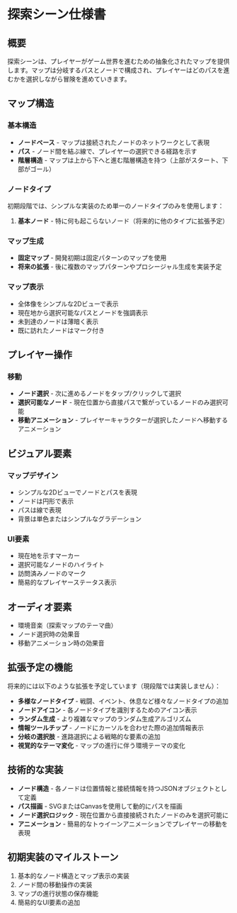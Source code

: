 # 探索シーン仕様書

## 概要

探索シーンは、プレイヤーがゲーム世界を進むための抽象化されたマップを提供します。マップは分岐するパスとノードで構成され、プレイヤーはどのパスを進むかを選択しながら冒険を進めていきます。

## マップ構造

### 基本構造

- **ノードベース** - マップは接続されたノードのネットワークとして表現
- **パス** - ノード間を結ぶ線で、プレイヤーの選択できる経路を示す
- **階層構造** - マップは上から下へと進む階層構造を持つ（上部がスタート、下部がゴール）

### ノードタイプ

初期段階では、シンプルな実装のため単一のノードタイプのみを使用します：

1. **基本ノード** - 特に何も起こらないノード（将来的に他のタイプに拡張予定）

### マップ生成

- **固定マップ** - 開発初期は固定パターンのマップを使用
- **将来の拡張** - 後に複数のマップパターンやプロシージャル生成を実装予定

### マップ表示

- 全体像をシンプルな2Dビューで表示
- 現在地から選択可能なパスとノードを強調表示
- 未到達のノードは薄暗く表示
- 既に訪れたノードはマーク付き

## プレイヤー操作

### 移動

- **ノード選択** - 次に進めるノードをタップ/クリックして選択
- **選択可能なノード** - 現在位置から直接パスで繋がっているノードのみ選択可能
- **移動アニメーション** - プレイヤーキャラクターが選択したノードへ移動するアニメーション

## ビジュアル要素

### マップデザイン

- シンプルな2Dビューでノードとパスを表現
- ノードは円形で表示
- パスは線で表現
- 背景は単色またはシンプルなグラデーション

### UI要素

- 現在地を示すマーカー
- 選択可能なノードのハイライト
- 訪問済みノードのマーク
- 簡易的なプレイヤーステータス表示

## オーディオ要素

- 環境音楽（探索マップのテーマ曲）
- ノード選択時の効果音
- 移動アニメーション時の効果音

## 拡張予定の機能

将来的には以下のような拡張を予定しています（現段階では実装しません）：

- **多様なノードタイプ** - 戦闘、イベント、休息など様々なノードタイプの追加
- **ノードアイコン** - 各ノードタイプを識別するためのアイコン表示
- **ランダム生成** - より複雑なマップのランダム生成アルゴリズム
- **情報ツールチップ** - ノードにカーソルを合わせた際の追加情報表示
- **分岐の選択肢** - 進路選択による戦略的な要素の追加
- **視覚的なテーマ変化** - マップの進行に伴う環境テーマの変化

## 技術的な実装

- **ノード構造** - 各ノードは位置情報と接続情報を持つJSONオブジェクトとして定義
- **パス描画** - SVGまたはCanvasを使用して動的にパスを描画
- **ノード選択ロジック** - 現在位置から直接接続されたノードのみを選択可能に
- **アニメーション** - 簡易的なトゥイーンアニメーションでプレイヤーの移動を表現

## 初期実装のマイルストーン

1. 基本的なノード構造とマップ表示の実装
2. ノード間の移動操作の実装
3. マップの進行状態の保存機能
4. 簡易的なUI要素の追加